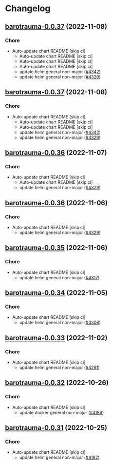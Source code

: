 # Changelog



## [barotrauma-0.0.37](https://github.com/truecharts/charts/compare/barotrauma-0.0.35...barotrauma-0.0.37) (2022-11-08)

### Chore

- Auto-update chart README [skip ci]
  - Auto-update chart README [skip ci]
  - Auto-update chart README [skip ci]
  - Auto-update chart README [skip ci]
  - update helm general non-major ([#4342](https://github.com/truecharts/charts/issues/4342))
  - update helm general non-major ([#4329](https://github.com/truecharts/charts/issues/4329))




## [barotrauma-0.0.37](https://github.com/truecharts/charts/compare/barotrauma-0.0.35...barotrauma-0.0.37) (2022-11-08)

### Chore

- Auto-update chart README [skip ci]
  - Auto-update chart README [skip ci]
  - Auto-update chart README [skip ci]
  - update helm general non-major ([#4342](https://github.com/truecharts/charts/issues/4342))
  - update helm general non-major ([#4329](https://github.com/truecharts/charts/issues/4329))




## [barotrauma-0.0.36](https://github.com/truecharts/charts/compare/barotrauma-0.0.35...barotrauma-0.0.36) (2022-11-07)

### Chore

- Auto-update chart README [skip ci]
  - Auto-update chart README [skip ci]
  - update helm general non-major ([#4329](https://github.com/truecharts/charts/issues/4329))




## [barotrauma-0.0.36](https://github.com/truecharts/charts/compare/barotrauma-0.0.35...barotrauma-0.0.36) (2022-11-06)

### Chore

- Auto-update chart README [skip ci]
  - update helm general non-major ([#4329](https://github.com/truecharts/charts/issues/4329))




## [barotrauma-0.0.35](https://github.com/truecharts/charts/compare/barotrauma-0.0.34...barotrauma-0.0.35) (2022-11-06)

### Chore

- Auto-update chart README [skip ci]
  - update helm general non-major ([#4317](https://github.com/truecharts/charts/issues/4317))




## [barotrauma-0.0.34](https://github.com/truecharts/charts/compare/barotrauma-0.0.33...barotrauma-0.0.34) (2022-11-05)

### Chore

- Auto-update chart README [skip ci]
  - update helm general non-major ([#4308](https://github.com/truecharts/charts/issues/4308))




## [barotrauma-0.0.33](https://github.com/truecharts/charts/compare/barotrauma-0.0.32...barotrauma-0.0.33) (2022-11-02)

### Chore

- Auto-update chart README [skip ci]
  - update helm general non-major ([#4261](https://github.com/truecharts/charts/issues/4261))




## [barotrauma-0.0.32](https://github.com/truecharts/charts/compare/barotrauma-0.0.31...barotrauma-0.0.32) (2022-10-26)

### Chore

- Auto-update chart README [skip ci]
  - update docker general non-major ([#4189](https://github.com/truecharts/charts/issues/4189))




## [barotrauma-0.0.31](https://github.com/truecharts/charts/compare/barotrauma-0.0.30...barotrauma-0.0.31) (2022-10-25)

### Chore

- Auto-update chart README [skip ci]
  - update helm general non-major ([#4182](https://github.com/truecharts/charts/issues/4182))

